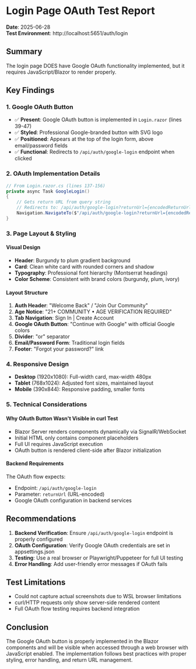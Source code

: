 # Login Page OAuth Test Report

**Date**: 2025-06-28  
**Test Environment**: http://localhost:5651/auth/login

## Summary

The login page DOES have Google OAuth functionality implemented, but it requires JavaScript/Blazor to render properly.

## Key Findings

### 1. Google OAuth Button
- ✅ **Present**: Google OAuth button is implemented in `Login.razor` (lines 39-47)
- ✅ **Styled**: Professional Google-branded button with SVG logo
- ✅ **Positioned**: Appears at the top of the login form, above email/password fields
- ✅ **Functional**: Redirects to `/api/auth/google-login` endpoint when clicked

### 2. OAuth Implementation Details
```csharp
// From Login.razor.cs (lines 137-156)
private async Task GoogleLogin()
{
    // Gets return URL from query string
    // Redirects to: /api/auth/google-login?returnUrl={encodedReturnUrl}
    Navigation.NavigateTo($"/api/auth/google-login?returnUrl={encodedReturnUrl}", true);
}
```

### 3. Page Layout & Styling

#### Visual Design
- **Header**: Burgundy to plum gradient background
- **Card**: Clean white card with rounded corners and shadow
- **Typography**: Professional font hierarchy (Montserrat headings)
- **Color Scheme**: Consistent with brand colors (burgundy, plum, ivory)

#### Layout Structure
1. **Auth Header**: "Welcome Back" / "Join Our Community"
2. **Age Notice**: "21+ COMMUNITY • AGE VERIFICATION REQUIRED"
3. **Tab Navigation**: Sign In | Create Account
4. **Google OAuth Button**: "Continue with Google" with official Google colors
5. **Divider**: "or" separator
6. **Email/Password Form**: Traditional login fields
7. **Footer**: "Forgot your password?" link

### 4. Responsive Design
- **Desktop** (1920x1080): Full-width card, max-width 480px
- **Tablet** (768x1024): Adjusted font sizes, maintained layout
- **Mobile** (390x844): Responsive padding, smaller fonts

### 5. Technical Considerations

#### Why OAuth Button Wasn't Visible in curl Test
- Blazor Server renders components dynamically via SignalR/WebSocket
- Initial HTML only contains component placeholders
- Full UI requires JavaScript execution
- OAuth button is rendered client-side after Blazor initialization

#### Backend Requirements
The OAuth flow expects:
- Endpoint: `/api/auth/google-login`
- Parameter: `returnUrl` (URL-encoded)
- Google OAuth configuration in backend services

## Recommendations

1. **Backend Verification**: Ensure `/api/auth/google-login` endpoint is properly configured
2. **OAuth Configuration**: Verify Google OAuth credentials are set in appsettings.json
3. **Testing**: Use a real browser or Playwright/Puppeteer for full UI testing
4. **Error Handling**: Add user-friendly error messages if OAuth fails

## Test Limitations

- Could not capture actual screenshots due to WSL browser limitations
- curl/HTTP requests only show server-side rendered content
- Full OAuth flow testing requires backend integration

## Conclusion

The Google OAuth button is properly implemented in the Blazor components and will be visible when accessed through a web browser with JavaScript enabled. The implementation follows best practices with proper styling, error handling, and return URL management.